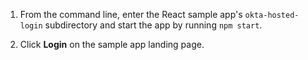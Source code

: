 1. From the command line, enter the React sample app's `okta-hosted-login` subdirectory and start the <StackSelector snippet="applang" noSelector inline /> app by running `npm start`.

2. Click **Login** on the <StackSelector snippet="applang" noSelector inline /> sample app landing page.
